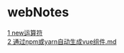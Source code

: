 # webNotes
[1 new运算符](doc/%E7%90%86%E8%A7%A3new%E8%BF%90%E7%AE%97%E7%AC%A6.md#%E7%90%86%E8%A7%A3new%E8%BF%90%E7%AE%97%E7%AC%A6)  
[2 通过npm或yarn自动生成vue组件.md](doc/%E9%80%9A%E8%BF%87npm%E6%88%96yarn%E8%87%AA%E5%8A%A8%E7%94%9F%E6%88%90vue%E7%BB%84%E4%BB%B6.md)
